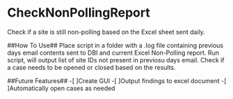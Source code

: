 # CheckNonPollingReport
Check if a site is still non-polling based on the Excel sheet sent daily.

##How To Use##
Place script in a folder with a .log file containing previous days email contents sent to DBI and current Excel Non-Polling report.
Run script, will output list of site IDs not present in previosu days email. 
Check if a case needs to be opened or closed based on the results.


##Future Features##
-[ ]Create GUI
-[ ]Output findings to excel document
-[ ]Automatically open cases as needed


